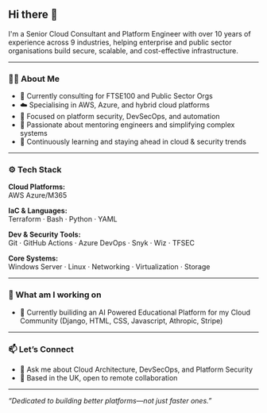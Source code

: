 ## Hi there 👋

I'm a Senior Cloud Consultant and Platform Engineer with over 10 years of experience across 9 industries, helping enterprise and public sector organisations build secure, scalable, and cost-effective infrastructure.

---

### 👨‍💻 About Me

- 💼 Currently consulting for FTSE100 and Public Sector Orgs
- ☁️ Specialising in AWS, Azure, and hybrid cloud platforms  
- 🔐 Focused on platform security, DevSecOps, and automation  
- 👥 Passionate about mentoring engineers and simplifying complex systems  
- 🧠 Continuously learning and staying ahead in cloud & security trends  

---

### ⚙️ Tech Stack

**Cloud Platforms:**  
AWS
Azure/M365

**IaC & Languages:**  
Terraform · Bash · Python · YAML

**Dev & Security Tools:**  
Git · GitHub Actions · Azure DevOps · Snyk · Wiz · TFSEC

**Core Systems:**  
Windows Server · Linux · Networking · Virtualization · Storage  

---

### 📌 What am I working on

- 🔧 Currently builiding an AI Powered Educational Platform for my Cloud Community (Django, HTML, CSS, Javascript, Athropic, Stripe)


---

### 📫 Let’s Connect

- 💬 Ask me about Cloud Architecture, DevSecOps, and Platform Security  
- 📍 Based in the UK, open to remote collaboration  

---

_“Dedicated to building better platforms—not just faster ones.”_

